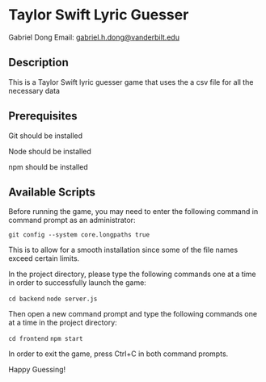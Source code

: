 # Taylor Swift Lyric Guesser

Gabriel Dong Email: gabriel.h.dong@vanderbilt.edu

## Description

This is a Taylor Swift lyric guesser game that uses the a csv file for all the necessary data

## Prerequisites

Git should be installed

Node should be installed

npm should be installed

## Available Scripts

Before running the game, you may need to enter the following command in command prompt as an administrator:

`git config --system core.longpaths true`

This is to allow for a smooth installation since some of the file names exceed certain limits.

In the project directory, please type the following commands one at a time in order to successfully launch the game:

`cd backend`
`node server.js`

Then open a new command prompt and type the following commands one at a time in the project directory:

`cd frontend`
`npm start`

In order to exit the game, press Ctrl+C in both command prompts.

Happy Guessing!
